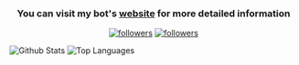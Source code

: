 <h3 align = "center">
  You can visit my bot's
  <a href = "https://fab-is-insane.github.io/test-website">website</a>
  for more detailed information
  <br>
</h3>
<p align = "center">
  <a href = "https://twitter.com/chisenoa" target = "_blank"><img alt = "followers" title = "Follow me on Twitter" src = "https://img.shields.io/twitter/follow/chisenoa?color=55960c&label=Follow&logo=twitter&logoColor=white&style=for-the-badge"/></a>
  <a href = "https://github.com/" target = "_blank"><img alt = "followers" title = "Follow me on Github" src = "https://img.shields.io/github/followers/chisenoa?color=236ad3&style=for-the-badge&logo=github&label=Follow"/></a>
</p>
<div>
  <img alt = "Github Stats" src = "https://github-readme-stats.vercel.app/api?username=Fab-is-insane&show_icons=true&count_private=true&theme=dark&hide_border=true&bg_color=0D1117"/>
  <img alt = "Top Languages" src = "https://github-readme-stats.vercel.app/api/top-langs/?username=Fab-is-insane&langs_count=10&layout=compact&theme=dark&hide_border=true&bg_color=0D1117"/>
</div>
